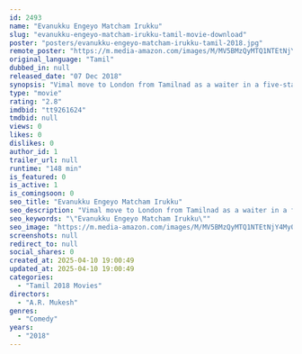 ```yaml
---
id: 2493
name: "Evanukku Engeyo Matcham Irukku"
slug: "evanukku-engeyo-matcham-irukku-tamil-movie-download"
poster: "posters/evanukku-engeyo-matcham-irukku-tamil-2018.jpg"
remote_poster: "https://m.media-amazon.com/images/M/MV5BMzQyMTQ1NTEtNjY4My00NGMyLTlhZDUtODA4NTIzY2I2YzQ3XkEyXkFqcGdeQXVyMTEzNzg0Mjkx._V1_SX300.jpg"
original_language: "Tamil"
dubbed_in: null
released_date: "07 Dec 2018"
synopsis: "Vimal move to London from Tamilnad as a waiter in a five-star restaurant"
type: "movie"
rating: "2.8"
imdbid: "tt9261624"
tmdbid: null
views: 0
likes: 0
dislikes: 0
author_id: 1
trailer_url: null
runtime: "148 min"
is_featured: 0
is_active: 1
is_comingsoon: 0
seo_title: "Evanukku Engeyo Matcham Irukku"
seo_description: "Vimal move to London from Tamilnad as a waiter in a five-star restaurant"
seo_keywords: "\"Evanukku Engeyo Matcham Irukku\""
seo_image: "https://m.media-amazon.com/images/M/MV5BMzQyMTQ1NTEtNjY4My00NGMyLTlhZDUtODA4NTIzY2I2YzQ3XkEyXkFqcGdeQXVyMTEzNzg0Mjkx._V1_SX300.jpg"
screenshots: null
redirect_to: null
social_shares: 0
created_at: 2025-04-10 19:00:49
updated_at: 2025-04-10 19:00:49
categories:
  - "Tamil 2018 Movies"
directors:
  - "A.R. Mukesh"
genres:
  - "Comedy"
years:
  - "2018"
---
```

